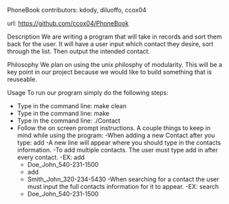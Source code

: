 PhoneBook
contributors: kdody, diluoffo, ccox04

url: https://github.com/ccox04/PhoneBook 

Description
We are writing a program that will take in records and sort them back for the user.  It will have a user input which contact they desire, sort through the list. Then output the intended contact.

Philosophy
We plan on using the unix philosphy of modularity.  This will be a key point in our project because we would like to build something that is reuseable.

Usage
To run our program simply do the following steps:
   - Type in the command line: make clean
   - Type in the command line: make
   - Type in the command line: ./Contact
   - Follow the on screen prompt instructions.
A couple things to keep in mind while using the program:
  -When adding a new Contact after you type: add
  	-A new line will appear where you should type in the contacts information.
  -To add multiple contacts.  The user must type add in after every contact.
      -EX: add
      -	   Doe_John_540-231-1500
      -	   add
      -	   Smith_John_320-234-5430
  -When searching for a contact the user must input the full contacts information for it to appear.
      -EX: search
      -    Doe_John_540-231-1500
